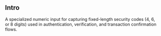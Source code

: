 ## Intro

A specialized numeric input for capturing fixed-length security codes (4, 6, or 8 digits) used in authentication, verification, and transaction confirmation flows.